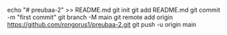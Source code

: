echo "# preubaa-2" >> README.md
git init
git add README.md
git commit -m "first commit"
git branch -M main
git remote add origin https://github.com/rongorus1/preubaa-2.git
git push -u origin main
